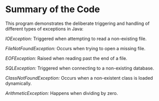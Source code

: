 # Summary of the Code
This program demonstrates the deliberate triggering and handling of different types of exceptions in Java:

*IOException:* Triggered when attempting to read a non-existing file.

*FileNotFoundException:* Occurs when trying to open a missing file.

*EOFException:* Raised when reading past the end of a file.

*SQLException:* Triggered when connecting to a non-existing database.

*ClassNotFoundException:* Occurs when a non-existent class is loaded dynamically.

*ArithmeticException:* Happens when dividing by zero.

